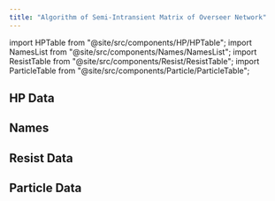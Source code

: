 ```yaml
---
title: "Algorithm of Semi-Intransient Matrix of Overseer Network"
---
```


import HPTable from "@site/src/components/HP/HPTable";
import NamesList from "@site/src/components/Names/NamesList";
import ResistTable from "@site/src/components/Resist/ResistTable";
import ParticleTable from "@site/src/components/Particle/ParticleTable";

## HP Data

<HPTable item_key="algorithmofsemiintransientmatrixofoverseernetwork" data_src="enemy" />

## Names

<NamesList item_key="algorithmofsemiintransientmatrixofoverseernetwork" data_src="enemy" />

## Resist Data

<ResistTable item_key="algorithmofsemiintransientmatrixofoverseernetwork" data_src="enemy" />

## Particle Data

<ParticleTable item_key="algorithmofsemiintransientmatrixofoverseernetwork" data_src="enemy" />